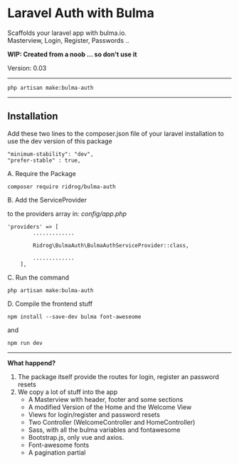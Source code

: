 # Laravel Auth with BulmaScaffolds your laravel app with bulma.io.  Masterview, Login, Register, Passwords ..**WIP: Created from a noob ... so don't use it**Version: 0.03---------------------------------------```php artisan make:bulma-auth```------------------------------------------## InstallationAdd these two lines to the composer.json file of your laravel installation to use the dev version of this package```"minimum-stability": "dev","prefer-stable" : true,```A. Require the Package```composer require ridrog/bulma-auth```B. Add the ServiceProvider  to the providers array in: _config/app.php_```'providers' => [        .............        Ridrog\BulmaAuth\BulmaAuthServiceProvider::class,        .............    ],```C. Run the command```php artisan make:bulma-auth```D. Compile the frontend stuff```npm install --save-dev bulma font-aweseome```and ```npm run dev```-------------------------------------------**What happend?**1. The package itself provide the routes for login, register an password resets2. We copy a lot of stuff into the app    - A Masterview with header, footer and some sections    - A modified Version of the Home and the Welcome View    - Views for login/register and password resets    - Two Controller (WelcomeController and HomeController)    - Sass, with all the bulma variables and fontawesome    - Bootstrap.js, only vue and axios.    - Font-awesome fonts    - A pagination partial          